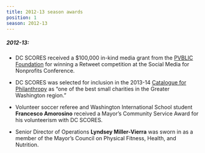 ```yaml
---
title: 2012-13 season awards
position: 1
season: 2012-13
---
```


##### **2012-13:**

- DC SCORES received a $100,000 in-kind media grant from the <a href="https://www.pvblic.org/" target="_blank">PVBLIC Foundation</a> for winning a Retweet competition at the Social Media for Nonprofits Conference.

- DC SCORES was selected for inclusion in the 2013-14 <a href="https://www.cfp-dc.org/nonprofits/1328/DC-SCORES" target="_blank">Catalogue for Philanthropy</a> as “one of the best small charities in the Greater Washington region.”

- Volunteer soccer referee and Washington International School student **Francesco Amorosino** received a Mayor’s Community Service Award for his volunteerism with DC SCORES.

- Senior Director of Operations **Lyndsey Miller-Vierra** was sworn in as a member of the Mayor’s Council on Physical Fitness, Health, and Nutrition.